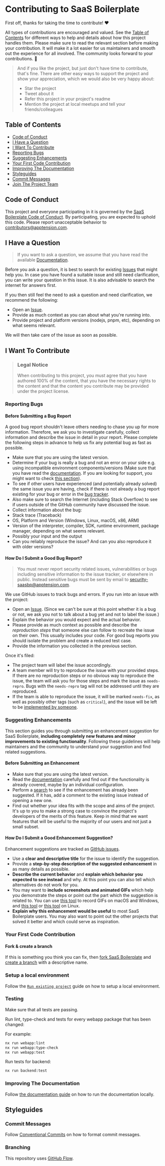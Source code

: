 <!-- omit in toc -->

# Contributing to SaaS Boilerplate

First off, thanks for taking the time to contribute! ❤️

All types of contributions are encouraged and valued. See the [Table of Contents](#table-of-contents) for different ways to help and details about how this project handles them. Please make sure to read the relevant section before making your contribution. It will make it a lot easier for us maintainers and smooth out the experience for all involved. The community looks forward to your contributions. 🎉

> And if you like the project, but just don't have time to contribute, that's fine. There are other easy ways to support the project and show your appreciation, which we would also be very happy about:
>
> - Star the project
> - Tweet about it
> - Refer this project in your project's readme
> - Mention the project at local meetups and tell your friends/colleagues

<!-- omit in toc -->

## Table of Contents

- [Code of Conduct](#code-of-conduct)
- [I Have a Question](#i-have-a-question)
- [I Want To Contribute](#i-want-to-contribute)
- [Reporting Bugs](#reporting-bugs)
- [Suggesting Enhancements](#suggesting-enhancements)
- [Your First Code Contribution](#your-first-code-contribution)
- [Improving The Documentation](#improving-the-documentation)
- [Styleguides](#styleguides)
- [Commit Messages](#commit-messages)
- [Join The Project Team](#join-the-project-team)

## Code of Conduct

This project and everyone participating in it is governed by the
[SaaS Boilerplate Code of Conduct](https://github.com/apptension/saas-boilerplateblob/master/CODE_OF_CONDUCT.md).
By participating, you are expected to uphold this code. Please report unacceptable behavior
to [contributors@apptension.com](mailto:contributors@apptension.com).

## I Have a Question

> If you want to ask a question, we assume that you have read the available [Documentation](https://docs.demo.saas.apptoku.com/).

Before you ask a question, it is best to search for existing [Issues](https://github.com/apptension/saas-boilerplate/issues) that might help you. In case you have found a suitable issue and still need clarification, you can write your question in this issue. It is also advisable to search the internet for answers first.

If you then still feel the need to ask a question and need clarification, we recommend the following:

- Open an [Issue](https://github.com/apptension/saas-boilerplate/issues/new).
- Provide as much context as you can about what you're running into.
- Provide project and platform versions (nodejs, pnpm, etc), depending on what seems relevant.

We will then take care of the issue as soon as possible.

<!--
TODO:
- add separate issue tag for questions
- add separate channel for questions
- link to roadmap
-->

## I Want To Contribute

> ### Legal Notice <!-- omit in toc -->
>
> When contributing to this project, you must agree that you have authored 100% of the content, that you have the necessary rights to the content and that the content you contribute may be provided under the project license.

### Reporting Bugs

<!-- omit in toc -->

#### Before Submitting a Bug Report

A good bug report shouldn't leave others needing to chase you up for more information. Therefore, we ask you to investigate carefully, collect information and describe the issue in detail in your report. Please complete the following steps in advance to help us fix any potential bug as fast as possible.

- Make sure that you are using the latest version.
- Determine if your bug is really a bug and not an error on your side e.g. using incompatible environment components/versions (Make sure that you have read the [documentation](https://docs.demo.saas.apptoku.com/). If you are looking for support, you might want to check [this section](#i-have-a-question)).
- To see if other users have experienced (and potentially already solved) the same issue you are having, check if there is not already a bug report existing for your bug or error in the [bug tracker](https://github.com/apptension/saas-boilerplateissues?q=label%3Abug).
- Also make sure to search the Internet (including Stack Overflow) to see if users outside of the GitHub community have discussed the issue.
- Collect information about the bug:
- Stack trace (Traceback)
- OS, Platform and Version (Windows, Linux, macOS, x86, ARM)
- Version of the interpreter, compiler, SDK, runtime environment, package manager, depending on what seems relevant.
- Possibly your input and the output
- Can you reliably reproduce the issue? And can you also reproduce it with older versions?

<!-- omit in toc -->

#### How Do I Submit a Good Bug Report?

> You must never report security related issues, vulnerabilities or bugs including sensitive information to the issue tracker, or elsewhere in public. Instead sensitive bugs must be sent by email to [security-saasbp@apptension.com](mailto:security-saasbp@apptension.com).

We use GitHub issues to track bugs and errors. If you run into an issue with the project:

- Open an [Issue](https://github.com/apptension/saas-boilerplate/issues/new). (Since we can't be sure at this point whether it is a bug or not, we ask you not to talk about a bug yet and not to label the issue.)
- Explain the behavior you would expect and the actual behavior.
- Please provide as much context as possible and describe the _reproduction steps_ that someone else can follow to recreate the issue on their own. This usually includes your code. For good bug reports you should isolate the problem and create a reduced test case.
- Provide the information you collected in the previous section.

Once it's filed:

- The project team will label the issue accordingly.
- A team member will try to reproduce the issue with your provided steps. If there are no reproduction steps or no obvious way to reproduce the issue, the team will ask you for those steps and mark the issue as `needs-repro`. Bugs with the `needs-repro` tag will not be addressed until they are reproduced.
- If the team is able to reproduce the issue, it will be marked `needs-fix`, as well as possibly other tags (such as `critical`), and the issue will be left to be [implemented by someone](#your-first-code-contribution).

<!-- TODO: link the but report template -->

### Suggesting Enhancements

This section guides you through submitting an enhancement suggestion for SaaS Boilerplate, **including completely new features and minor improvements to existing functionality**. Following these guidelines will help maintainers and the community to understand your suggestion and find related suggestions.

<!-- omit in toc -->

#### Before Submitting an Enhancement

- Make sure that you are using the latest version.
- Read the [documentation](https://docs.demo.saas.apptoku.com/) carefully and find out if the functionality is already covered, maybe by an individual configuration.
- Perform a [search](https://github.com/apptension/saas-boilerplate/issues) to see if the enhancement has already been suggested. If it has, add a comment to the existing issue instead of opening a new one.
- Find out whether your idea fits with the scope and aims of the project. It's up to you to make a strong case to convince the project's developers of the merits of this feature. Keep in mind that we want features that will be useful to the majority of our users and not just a small subset.

<!-- omit in toc -->

#### How Do I Submit a Good Enhancement Suggestion?

Enhancement suggestions are tracked as [GitHub issues](https://github.com/apptension/saas-boilerplate/issues).

- Use a **clear and descriptive title** for the issue to identify the suggestion.
- Provide a **step-by-step description of the suggested enhancement** in as many details as possible.
- **Describe the current behavior** and **explain which behavior you expected to see instead** and why. At this point you can also tell which alternatives do not work for you.
- You may want to **include screenshots and animated GIFs** which help you demonstrate the steps or point out the part which the suggestion is related to. You can use [this tool](https://www.cockos.com/licecap/) to record GIFs on macOS and Windows, and [this tool](https://github.com/colinkeenan/silentcast) or [this tool](https://github.com/GNOME/byzanz) on Linux.
- **Explain why this enhancement would be useful** to most SaaS Boilerplate users. You may also want to point out the other projects that solved it better and which could serve as inspiration.

<!-- TODO: link issue template -->

### Your First Code Contribution

<!-- TODO
include Setup of env, IDE and typical getting started instructions?

-->

#### Fork & create a branch

If this is something you think you can fix, then [fork SaaS Boilerplate](https://help.github.com/articles/fork-a-repo) and [create a branch](#branching) with a descriptive name.

### Setup a local environment

Follow the [`Run existing project`](README.md#run-existing-project) guide on how to setup a local environment.

### Testing

Make sure that all tests are passing.

Run lint, type-check and tests for every webapp package that has been changed:

For example:

```bash
nx run webapp:lint
nx run webapp:type-check
nx run webapp:test
```

Run tests for backend:

```bash
nx run backend:test
```

### Improving The Documentation

Follow [the documentation guide](https://docs.demo.saas.apptoku.com/getting-started/run-project/run-existing-project#start-documentation) on how to run the documentation locally.

## Styleguides

### Commit Messages

Follow [Conventional Commits](https://www.conventionalcommits.org/en/v1.0.0/) on how to format commit messages.

### Branching

This repository uses [GitHub Flow](https://githubflow.github.io/).
